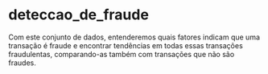 # deteccao_de_fraude
 
Com este conjunto de dados, entenderemos quais fatores indicam que uma transação é fraude e encontrar tendências em todas essas transações fraudulentas, comparando-as também com transações que não são fraudes.
